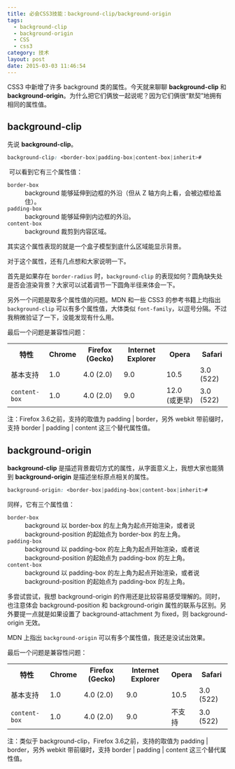 ```yaml
---
title: 必会CSS3技能：background-clip/background-origin
tags:
  - background-clip
  - background-origin
  - CSS
  - css3
category: 技术
layout: post
date: 2015-03-03 11:46:54
---
```


CSS3 中新增了许多 background 类的属性。今天就来聊聊 **background-clip** 和 **background-origin**。为什么把它们俩放一起说呢？因为它们俩很“默契”地拥有相同的属性值。</p>

## background-clip

先说 **background-clip**。

```css
background-clip: <border-box|padding-box|content-box|inherit>#
```

 可以看到它有三个属性值：

<dl>
<dt><code>border-box</code></dt>
<dd>background 能够延伸到边框的外沿（但从 Z 轴方向上看，会被边框给盖住）。</dd>
<dt><code>padding-box</code></dt>
<dd>background 能够延伸到内边框的外沿。</dd>
<dt><code>content-box</code></dt>
<dd>background 裁剪到内容区域。</dd>
</dl>

其实这个属性表现的就是一个盒子模型到底什么区域能显示背景。

对于这个属性，还有几点想和大家说明一下。

首先是如果存在 `border-radius` 时，`background-clip` 的表现如何？圆角缺失处是否会渲染背景？大家可以试着调节一下圆角半径来体会一下。

另外一个问题是取多个属性值的问题。MDN 和一些 CSS3 的参考书籍上均指出 `background-clip` 可以有多个属性值，大体类似 `font-family`，以逗号分隔。不过我稍微验证了一下，没能发现有什么用。

最后一个问题是兼容性问题：

<table>
<tbody>
<tr><th>特性</th><th>Chrome</th><th>Firefox (Gecko)</th><th>Internet Explorer</th><th>Opera</th><th>Safari</th></tr>
<tr>
<td>基本支持</td>
<td>1.0</td>
<td>4.0 (2.0) </td>
<td>9.0 </td>
<td>10.5</td>
<td>3.0 (522) </td>
</tr>
<tr>
<td><code>content-box</code></td>
<td>1.0</td>
<td>4.0 (2.0) </td>
<td>9.0 </td>
<td>12.0 (或更早)</td>
<td>3.0 (522) </td>
</tr>
</tbody>
</table>

注：Firefox 3.6之前，支持的取值为 padding | border，另外 webkit 带前缀时，支持 border | padding | content 这三个替代属性值。


## background-origin

**background-clip** 是描述背景裁切方式的属性，从字面意义上，我想大家也能猜到 **background-origin** 是描述坐标原点相关的属性。

```css
background-origin: <border-box|padding-box|content-box|inherit>#
```

同样，它有三个属性值：

<dl>
<dt><code>border-box</code></dt>
<dd>background 以 border-box 的左上角为起点开始渲染，或者说 background-position 的起始点为 border-box 的左上角。</dd>
<dt><code>padding-box</code></dt>
<dd>background 以 padding-box 的左上角为起点开始渲染，或者说 background-position 的起始点为 padding-box 的左上角。</dd>
<dt><code>content-box</code></dt>
<dd>background 以 padding-box 的左上角为起点开始渲染，或者说 background-position 的起始点为 padding-box 的左上角。</dd>
</dl>

多尝试尝试，我想 background-origin 的作用还是比较容易感受理解的。同时，也注意体会 background-position 和 background-origin 属性的联系与区别。另外要提一点就是如果设置了 background-attachment 为 fixed，则 background-origin 无效。

MDN 上指出 `background-origin` 可以有多个属性值，我还是没试出效果。

最后一个问题是兼容性问题：

<table>
<tbody>
<tr><th>特性</th><th>Chrome</th><th>Firefox (Gecko)</th><th>Internet Explorer</th><th>Opera</th><th>Safari</th></tr>
<tr>
<td>基本支持</td>
<td>1.0</td>
<td>4.0 (2.0) </td>
<td>9.0 </td>
<td>10.5</td>
<td>3.0 (522) </td>
</tr>
<tr>
<td><code>content-box</code></td>
<td>1.0</td>
<td>4.0 (2.0) </td>
<td>9.0 </td>
<td>不支持</td>
<td>3.0 (522) </td>
</tr>
</tbody>
</table>

注：类似于 background-clip，Firefox 3.6之前，支持的取值为 padding | border，另外 webkit 带前缀时，支持 border | padding | content 这三个替代属性值。
